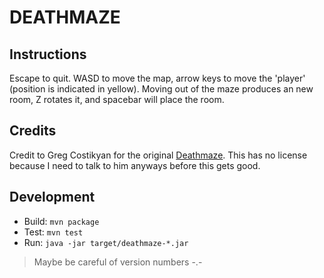 DEATHMAZE
=========

Instructions
------------
Escape to quit. WASD to move the map, arrow keys to move the 'player'
(position is indicated in yellow). Moving out of the maze produces an new
room, Z rotates it, and spacebar will place the room.

Credits
-------
Credit to Greg Costikyan for the original
[Deathmaze](http://en.wikipedia.org/wiki/Deathmaze). This has no license
because I need to talk to him anyways before this gets good.

Development
-----------
* Build: `mvn package`
* Test: `mvn test`
* Run: `java -jar target/deathmaze-*.jar`

> Maybe be careful of version numbers -.-
